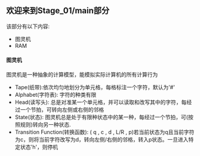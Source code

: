 ## 欢迎来到Stage_01/main部分
该部分有以下内容:
* 图灵机
* RAM
#### 图灵机
图灵机是一种抽象的计算模型，能模拟实际计算机的所有计算行为
* Tape(纸带):依次均匀地划分为单元格，每格标注一个字符，默认为'#'
* Alphabet(字符表): 字符的种类有限
* Head(读写头): 总是对准某一个单元格，并可以读取和改写其中的字符，每经过一个节拍，可转向左侧或右侧的邻格
* State(状态): 图灵机总是处于有限种状态中的某一种，每经过一个节拍，可(按照规则)转向另一种状态.
* Transition Function(转换函数): ( q , c , d , L/R , p)若当前状态为q且当前字符为c，则将当前字符改写为d，转向左侧/右侧的邻格，转入p状态。一旦进入特定状态'h'，则停机